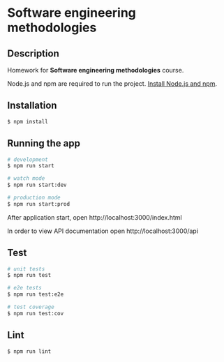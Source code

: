 # Software engineering methodologies

## Description

Homework for **Software engineering methodologies** course.

Node.js and npm are required to run the project. [Install Node.js and npm](https://nodejs.org/en/).

## Installation

```bash
$ npm install
```

## Running the app

```bash
# development
$ npm run start

# watch mode
$ npm run start:dev

# production mode
$ npm run start:prod
```

After application start, open http://localhost:3000/index.html

In order to view API documentation open http://localhost:3000/api

## Test

```bash
# unit tests
$ npm run test

# e2e tests
$ npm run test:e2e

# test coverage
$ npm run test:cov
```

## Lint

```bash
$ npm run lint
```

